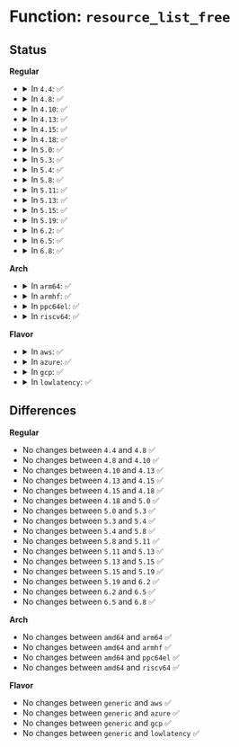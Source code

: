 # Function: <code>resource_list_free</code>

## Status
<b>Regular</b>
<ul>
<li>
<details>
<summary>In <code>4.4</code>: ✅</summary>

```c
void resource_list_free(struct list_head *head);
```

**Collision:** Unique Global

**Inline:** No

**Transformation:** False

**Instances:**

```
In kernel/resource.c (ffffffff81086440)
Location: kernel/resource.c:1528
Inline: False
Direct callers:
  - drivers/pci/bus.c:pci_free_resource_list
```
**Symbols:**

```
ffffffff81086440-ffffffff8108649b: resource_list_free (STB_GLOBAL)
```
</details>
</li>
<li>
<details>
<summary>In <code>4.8</code>: ✅</summary>

```c
void resource_list_free(struct list_head *head);
```

**Collision:** Unique Global

**Inline:** No

**Transformation:** False

**Instances:**

```
In kernel/resource.c (ffffffff81089480)
Location: kernel/resource.c:1605
Inline: False
Direct callers:
  - drivers/pci/bus.c:pci_free_resource_list
```
**Symbols:**

```
ffffffff81089480-ffffffff810894e6: resource_list_free (STB_GLOBAL)
```
</details>
</li>
<li>
<details>
<summary>In <code>4.10</code>: ✅</summary>

```c
void resource_list_free(struct list_head *head);
```

**Collision:** Unique Global

**Inline:** No

**Transformation:** False

**Instances:**

```
In kernel/resource.c (ffffffff8108e3d0)
Location: kernel/resource.c:1605
Inline: False
Direct callers:
  - drivers/pci/bus.c:pci_free_resource_list
  - drivers/acpi/resource.c:acpi_res_consumer_cb
  - drivers/acpi/acpi_watchdog.c:acpi_watchdog_init
```
**Symbols:**

```
ffffffff8108e3d0-ffffffff8108e436: resource_list_free (STB_GLOBAL)
```
</details>
</li>
<li>
<details>
<summary>In <code>4.13</code>: ✅</summary>

```c
void resource_list_free(struct list_head *head);
```

**Collision:** Unique Global

**Inline:** No

**Transformation:** False

**Instances:**

```
In kernel/resource.c (ffffffff8108b3f0)
Location: kernel/resource.c:1605
Inline: False
Direct callers:
  - drivers/pci/bus.c:pci_free_resource_list
  - drivers/acpi/resource.c:acpi_res_consumer_cb
  - drivers/acpi/resource.c:acpi_res_consumer_cb
  - drivers/acpi/acpi_watchdog.c:acpi_watchdog_init
```
**Symbols:**

```
ffffffff8108b3f0-ffffffff8108b457: resource_list_free (STB_GLOBAL)
```
</details>
</li>
<li>
<details>
<summary>In <code>4.15</code>: ✅</summary>

```c
void resource_list_free(struct list_head *head);
```

**Collision:** Unique Global

**Inline:** No

**Transformation:** False

**Instances:**

```
In kernel/resource.c (ffffffff810920d0)
Location: kernel/resource.c:1623
Inline: False
Direct callers:
  - drivers/pci/bus.c:pci_free_resource_list
  - drivers/acpi/resource.c:acpi_res_consumer_cb
  - drivers/acpi/resource.c:acpi_res_consumer_cb
  - drivers/acpi/acpi_watchdog.c:acpi_watchdog_init
```
**Symbols:**

```
ffffffff810920d0-ffffffff81092137: resource_list_free (STB_GLOBAL)
```
</details>
</li>
<li>
<details>
<summary>In <code>4.18</code>: ✅</summary>

```c
void resource_list_free(struct list_head *head);
```

**Collision:** Unique Global

**Inline:** No

**Transformation:** False

**Instances:**

```
In kernel/resource.c (ffffffff81095ac0)
Location: kernel/resource.c:1605
Inline: False
Direct callers:
  - drivers/pci/bus.c:pci_free_resource_list
  - drivers/acpi/resource.c:acpi_res_consumer_cb
  - drivers/acpi/resource.c:acpi_res_consumer_cb
  - drivers/acpi/acpi_watchdog.c:acpi_watchdog_init
```
**Symbols:**

```
ffffffff81095ac0-ffffffff81095b27: resource_list_free (STB_GLOBAL)
```
</details>
</li>
<li>
<details>
<summary>In <code>5.0</code>: ✅</summary>

```c
void resource_list_free(struct list_head *head);
```

**Collision:** Unique Global

**Inline:** No

**Transformation:** False

**Instances:**

```
In kernel/resource.c (ffffffff8109de40)
Location: kernel/resource.c:1614
Inline: False
Direct callers:
  - drivers/pci/bus.c:pci_free_resource_list
  - drivers/acpi/resource.c:acpi_res_consumer_cb
  - drivers/acpi/resource.c:acpi_res_consumer_cb
  - drivers/acpi/acpi_watchdog.c:acpi_watchdog_init
```
**Symbols:**

```
ffffffff8109de40-ffffffff8109dea7: resource_list_free (STB_GLOBAL)
```
</details>
</li>
<li>
<details>
<summary>In <code>5.3</code>: ✅</summary>

```c
void resource_list_free(struct list_head *head);
```

**Collision:** Unique Global

**Inline:** No

**Transformation:** False

**Instances:**

```
In kernel/resource.c (ffffffff810a2390)
Location: kernel/resource.c:1637
Inline: False
Direct callers:
  - drivers/pci/bus.c:pci_free_resource_list
  - drivers/acpi/resource.c:acpi_res_consumer_cb
  - drivers/acpi/resource.c:acpi_res_consumer_cb
  - drivers/acpi/acpi_watchdog.c:acpi_watchdog_init
```
**Symbols:**

```
ffffffff810a2390-ffffffff810a23ed: resource_list_free (STB_GLOBAL)
```
</details>
</li>
<li>
<details>
<summary>In <code>5.4</code>: ✅</summary>

```c
void resource_list_free(struct list_head *head);
```

**Collision:** Unique Global

**Inline:** No

**Transformation:** False

**Instances:**

```
In kernel/resource.c (ffffffff810a8960)
Location: kernel/resource.c:1637
Inline: False
Direct callers:
  - drivers/pci/bus.c:pci_free_resource_list
  - drivers/acpi/resource.c:acpi_res_consumer_cb
  - drivers/acpi/resource.c:acpi_res_consumer_cb
  - drivers/acpi/acpi_watchdog.c:acpi_watchdog_init
```
**Symbols:**

```
ffffffff810a8960-ffffffff810a89bd: resource_list_free (STB_GLOBAL)
```
</details>
</li>
<li>
<details>
<summary>In <code>5.8</code>: ✅</summary>

```c
void resource_list_free(struct list_head *head);
```

**Collision:** Unique Global

**Inline:** No

**Transformation:** False

**Instances:**

```
In kernel/resource.c (ffffffff810b00e0)
Location: kernel/resource.c:1642
Inline: False
Direct callers:
  - drivers/pci/bus.c:pci_free_resource_list
  - drivers/acpi/resource.c:acpi_dev_consumes_res
  - drivers/acpi/resource.c:acpi_dev_consumes_res
  - drivers/acpi/resource.c:acpi_dev_get_dma_resources
  - drivers/acpi/acpi_watchdog.c:acpi_watchdog_init
```
**Symbols:**

```
ffffffff810b00e0-ffffffff810b013d: resource_list_free (STB_GLOBAL)
```
</details>
</li>
<li>
<details>
<summary>In <code>5.11</code>: ✅</summary>

```c
void resource_list_free(struct list_head *head);
```

**Collision:** Unique Global

**Inline:** No

**Transformation:** False

**Instances:**

```
In kernel/resource.c (ffffffff810ab800)
Location: kernel/resource.c:1715
Inline: False
Direct callers:
  - drivers/pci/bus.c:pci_free_resource_list
  - drivers/acpi/resource.c:acpi_dev_consumes_res
  - drivers/acpi/resource.c:acpi_dev_consumes_res
  - drivers/acpi/resource.c:acpi_dev_get_dma_resources
  - drivers/acpi/acpi_watchdog.c:acpi_watchdog_init
```
**Symbols:**

```
ffffffff810ab800-ffffffff810ab85d: resource_list_free (STB_GLOBAL)
```
</details>
</li>
<li>
<details>
<summary>In <code>5.13</code>: ✅</summary>

```c
void resource_list_free(struct list_head *head);
```

**Collision:** Unique Global

**Inline:** No

**Transformation:** False

**Instances:**

```
In kernel/resource.c (ffffffff810aca00)
Location: kernel/resource.c:1768
Inline: False
Direct callers:
  - drivers/pci/bus.c:pci_free_resource_list
  - drivers/acpi/resource.c:acpi_res_consumer_cb
  - drivers/acpi/resource.c:acpi_res_consumer_cb
  - drivers/acpi/resource.c:acpi_dev_get_dma_resources
  - drivers/acpi/acpi_watchdog.c:acpi_watchdog_init
```
**Symbols:**

```
ffffffff810aca00-ffffffff810aca5d: resource_list_free (STB_GLOBAL)
```
</details>
</li>
<li>
<details>
<summary>In <code>5.15</code>: ✅</summary>

```c
void resource_list_free(struct list_head *head);
```

**Collision:** Unique Global

**Inline:** No

**Transformation:** False

**Instances:**

```
In kernel/resource.c (ffffffff810be580)
Location: kernel/resource.c:1768
Inline: False
Direct callers:
  - drivers/pci/bus.c:pci_free_resource_list
  - drivers/acpi/resource.c:acpi_res_consumer_cb
  - drivers/acpi/resource.c:acpi_res_consumer_cb
  - drivers/acpi/resource.c:acpi_dev_get_dma_resources
  - drivers/acpi/acpi_watchdog.c:acpi_watchdog_init
```
**Symbols:**

```
ffffffff810be580-ffffffff810be5dd: resource_list_free (STB_GLOBAL)
```
</details>
</li>
<li>
<details>
<summary>In <code>5.19</code>: ✅</summary>

```c
void resource_list_free(struct list_head *head);
```

**Collision:** Unique Global

**Inline:** No

**Transformation:** False

**Instances:**

```
In kernel/resource.c (ffffffff810d5710)
Location: kernel/resource.c:1767
Inline: False
Direct callers:
  - drivers/pci/bus.c:pci_free_resource_list
  - drivers/acpi/resource.c:acpi_res_consumer_cb
  - drivers/acpi/resource.c:acpi_res_consumer_cb
  - drivers/acpi/resource.c:acpi_dev_get_dma_resources
  - drivers/acpi/acpi_watchdog.c:acpi_watchdog_init
```
**Symbols:**

```
ffffffff810d5710-ffffffff810d5775: resource_list_free (STB_GLOBAL)
```
</details>
</li>
<li>
<details>
<summary>In <code>6.2</code>: ✅</summary>

```c
void resource_list_free(struct list_head *head);
```

**Collision:** Unique Global

**Inline:** No

**Transformation:** False

**Instances:**

```
In kernel/resource.c (ffffffff810f46b0)
Location: kernel/resource.c:1761
Inline: False
Direct callers:
  - drivers/pci/bus.c:pci_free_resource_list
  - drivers/acpi/resource.c:acpi_res_consumer_cb
  - drivers/acpi/resource.c:acpi_res_consumer_cb
  - drivers/acpi/resource.c:acpi_dev_get_memory_resources
  - drivers/acpi/resource.c:acpi_dev_get_dma_resources
  - drivers/acpi/acpi_watchdog.c:acpi_watchdog_init
```
**Symbols:**

```
ffffffff810f46b0-ffffffff810f4715: resource_list_free (STB_GLOBAL)
```
</details>
</li>
<li>
<details>
<summary>In <code>6.5</code>: ✅</summary>

```c
void resource_list_free(struct list_head *head);
```

**Collision:** Unique Global

**Inline:** No

**Transformation:** False

**Instances:**

```
In kernel/resource.c (ffffffff81100ae0)
Location: kernel/resource.c:1761
Inline: False
Direct callers:
  - drivers/pci/bus.c:pci_free_resource_list
  - drivers/acpi/resource.c:acpi_res_consumer_cb
  - drivers/acpi/resource.c:acpi_res_consumer_cb
  - drivers/acpi/resource.c:acpi_dev_get_memory_resources
  - drivers/acpi/resource.c:acpi_dev_get_dma_resources
  - drivers/acpi/acpi_watchdog.c:acpi_watchdog_init
```
**Symbols:**

```
ffffffff81100ae0-ffffffff81100b45: resource_list_free (STB_GLOBAL)
```
</details>
</li>
<li>
<details>
<summary>In <code>6.8</code>: ✅</summary>

```c
void resource_list_free(struct list_head *head);
```

**Collision:** Unique Global

**Inline:** No

**Transformation:** False

**Instances:**

```
In kernel/resource.c (ffffffff8110a410)
Location: kernel/resource.c:1815
Inline: False
Direct callers:
  - drivers/pci/bus.c:pci_free_resource_list
  - drivers/acpi/resource.c:acpi_res_consumer_cb
  - drivers/acpi/resource.c:acpi_res_consumer_cb
  - drivers/acpi/resource.c:acpi_dev_get_memory_resources
  - drivers/acpi/resource.c:acpi_dev_get_dma_resources
  - drivers/acpi/acpi_watchdog.c:acpi_watchdog_init
```
**Symbols:**

```
ffffffff8110a410-ffffffff8110a475: resource_list_free (STB_GLOBAL)
```
</details>
</li>
</ul>
<b>Arch</b>
<ul>
<li>
<details>
<summary>In <code>arm64</code>: ✅</summary>

```c
void resource_list_free(struct list_head *head);
```

**Collision:** Unique Global

**Inline:** No

**Transformation:** False

**Instances:**

```
In kernel/resource.c (ffff8000100ffdc8)
Location: kernel/resource.c:1637
Inline: False
Direct callers:
  - drivers/pci/bus.c:pci_free_resource_list
  - drivers/acpi/resource.c:acpi_res_consumer_cb
  - drivers/acpi/resource.c:acpi_res_consumer_cb
  - drivers/acpi/acpi_watchdog.c:acpi_watchdog_init
```
**Symbols:**

```
ffff8000100ffdc8-ffff8000100ffe3c: resource_list_free (STB_GLOBAL)
```
</details>
</li>
<li>
<details>
<summary>In <code>armhf</code>: ✅</summary>

```c
void resource_list_free(struct list_head *head);
```

**Collision:** Unique Global

**Inline:** No

**Transformation:** False

**Instances:**

```
In kernel/resource.c (c035cae4)
Location: kernel/resource.c:1637
Inline: False
Direct callers:
  - drivers/pci/bus.c:pci_free_resource_list
```
**Symbols:**

```
c035cae4-c035cb40: resource_list_free (STB_GLOBAL)
```
</details>
</li>
<li>
<details>
<summary>In <code>ppc64el</code>: ✅</summary>

```c
void resource_list_free(struct list_head *head);
```

**Collision:** Unique Global

**Inline:** No

**Transformation:** False

**Instances:**

```
In kernel/resource.c (c000000000147580)
Location: kernel/resource.c:1637
Inline: False
Direct callers:
  - drivers/pci/bus.c:pci_free_resource_list
```
**Symbols:**

```
c000000000147580-c00000000014763c: resource_list_free (STB_GLOBAL)
```
</details>
</li>
<li>
<details>
<summary>In <code>riscv64</code>: ✅</summary>

```c
void resource_list_free(struct list_head *head);
```

**Collision:** Unique Global

**Inline:** No

**Transformation:** False

**Instances:**

```
In kernel/resource.c (ffffffe0000c7ace)
Location: kernel/resource.c:1637
Inline: False
Direct callers:
  - drivers/pci/bus.c:pci_free_resource_list
```
**Symbols:**

```
ffffffe0000c7ace-ffffffe0000c7b2a: resource_list_free (STB_GLOBAL)
```
</details>
</li>
</ul>
<b>Flavor</b>
<ul>
<li>
<details>
<summary>In <code>aws</code>: ✅</summary>

```c
void resource_list_free(struct list_head *head);
```

**Collision:** Unique Global

**Inline:** No

**Transformation:** False

**Instances:**

```
In kernel/resource.c (ffffffff810a2280)
Location: kernel/resource.c:1637
Inline: False
Direct callers:
  - drivers/pci/bus.c:pci_free_resource_list
  - drivers/acpi/resource.c:acpi_res_consumer_cb
  - drivers/acpi/resource.c:acpi_res_consumer_cb
  - drivers/acpi/acpi_watchdog.c:acpi_watchdog_init
```
**Symbols:**

```
ffffffff810a2280-ffffffff810a22dd: resource_list_free (STB_GLOBAL)
```
</details>
</li>
<li>
<details>
<summary>In <code>azure</code>: ✅</summary>

```c
void resource_list_free(struct list_head *head);
```

**Collision:** Unique Global

**Inline:** No

**Transformation:** False

**Instances:**

```
In kernel/resource.c (ffffffff81090c60)
Location: kernel/resource.c:1637
Inline: False
Direct callers:
  - drivers/pci/bus.c:pci_free_resource_list
  - drivers/acpi/resource.c:acpi_res_consumer_cb
  - drivers/acpi/resource.c:acpi_res_consumer_cb
  - drivers/acpi/acpi_watchdog.c:acpi_watchdog_init
```
**Symbols:**

```
ffffffff81090c60-ffffffff81090cbd: resource_list_free (STB_GLOBAL)
```
</details>
</li>
<li>
<details>
<summary>In <code>gcp</code>: ✅</summary>

```c
void resource_list_free(struct list_head *head);
```

**Collision:** Unique Global

**Inline:** No

**Transformation:** False

**Instances:**

```
In kernel/resource.c (ffffffff810a2230)
Location: kernel/resource.c:1637
Inline: False
Direct callers:
  - drivers/pci/bus.c:pci_free_resource_list
  - drivers/acpi/resource.c:acpi_res_consumer_cb
  - drivers/acpi/resource.c:acpi_res_consumer_cb
  - drivers/acpi/acpi_watchdog.c:acpi_watchdog_init
```
**Symbols:**

```
ffffffff810a2230-ffffffff810a228d: resource_list_free (STB_GLOBAL)
```
</details>
</li>
<li>
<details>
<summary>In <code>lowlatency</code>: ✅</summary>

```c
void resource_list_free(struct list_head *head);
```

**Collision:** Unique Global

**Inline:** No

**Transformation:** False

**Instances:**

```
In kernel/resource.c (ffffffff810aa290)
Location: kernel/resource.c:1637
Inline: False
Direct callers:
  - drivers/pci/bus.c:pci_free_resource_list
  - drivers/acpi/resource.c:acpi_res_consumer_cb
  - drivers/acpi/resource.c:acpi_res_consumer_cb
  - drivers/acpi/acpi_watchdog.c:acpi_watchdog_init
```
**Symbols:**

```
ffffffff810aa290-ffffffff810aa2ed: resource_list_free (STB_GLOBAL)
```
</details>
</li>
</ul>

## Differences
<b>Regular</b>
<ul>
<li>
No changes between <code>4.4</code> and <code>4.8</code> ✅
</li>
<li>
No changes between <code>4.8</code> and <code>4.10</code> ✅
</li>
<li>
No changes between <code>4.10</code> and <code>4.13</code> ✅
</li>
<li>
No changes between <code>4.13</code> and <code>4.15</code> ✅
</li>
<li>
No changes between <code>4.15</code> and <code>4.18</code> ✅
</li>
<li>
No changes between <code>4.18</code> and <code>5.0</code> ✅
</li>
<li>
No changes between <code>5.0</code> and <code>5.3</code> ✅
</li>
<li>
No changes between <code>5.3</code> and <code>5.4</code> ✅
</li>
<li>
No changes between <code>5.4</code> and <code>5.8</code> ✅
</li>
<li>
No changes between <code>5.8</code> and <code>5.11</code> ✅
</li>
<li>
No changes between <code>5.11</code> and <code>5.13</code> ✅
</li>
<li>
No changes between <code>5.13</code> and <code>5.15</code> ✅
</li>
<li>
No changes between <code>5.15</code> and <code>5.19</code> ✅
</li>
<li>
No changes between <code>5.19</code> and <code>6.2</code> ✅
</li>
<li>
No changes between <code>6.2</code> and <code>6.5</code> ✅
</li>
<li>
No changes between <code>6.5</code> and <code>6.8</code> ✅
</li>
</ul>
<b>Arch</b>
<ul>
<li>
No changes between <code>amd64</code> and <code>arm64</code> ✅
</li>
<li>
No changes between <code>amd64</code> and <code>armhf</code> ✅
</li>
<li>
No changes between <code>amd64</code> and <code>ppc64el</code> ✅
</li>
<li>
No changes between <code>amd64</code> and <code>riscv64</code> ✅
</li>
</ul>
<b>Flavor</b>
<ul>
<li>
No changes between <code>generic</code> and <code>aws</code> ✅
</li>
<li>
No changes between <code>generic</code> and <code>azure</code> ✅
</li>
<li>
No changes between <code>generic</code> and <code>gcp</code> ✅
</li>
<li>
No changes between <code>generic</code> and <code>lowlatency</code> ✅
</li>
</ul>
